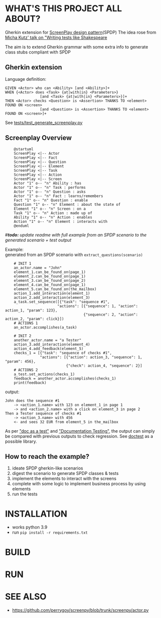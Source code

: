 # WHAT'S THIS PROJECT ALL ABOUT?
Gherkin extension for [ScreenPlay design pattern](https://ideas.riverglide.com/page-objects-refactored-12ec3541990#.ekkiguobe)(SPDP)
The idea rose from [Micha Kutz' talk on "Writing tests like Shakespeare](https://youtu.be/Ptg5NICosNY?t=5870)

The aim is to extend Gherkin grammar with some extra info to generate class stubs compliant with SPDP
## Gherkin extension
Language definition:
```
GIVEN <Actor> who can <Ability> [and <Ability>]+
WHEN {<Actor> does <Task> {at|with|in} <Parameters>}
                [and <Task> {at|with|in} <Parameters>}]+
THEN <Actor> checks <Question> is <Assertion> THANKS TO <element> FOUND ON <screen>
                [and <Question> is <Assertion> THANKS TO <element> FOUND ON <screen>]+
```
See [tests/test_generate_screenplay.py](https://github.com/Moustov/ScreenPlay_Shakespeare/blob/master/tests/test_generate_screenplay.py)

## Screenplay Overview
```
    @startuml
    ScreenPlay <|-- Actor
    ScreenPlay <|-- Fact
    ScreenPlay <|-- Question
    ScreenPlay <|-- Element
    ScreenPlay <|-- Task
    ScreenPlay <|-- Action
    ScreenPlay <|-- Screen
    Actor "1" o-- "n" Ability : has
    Actor "1" o-- "n" Task : performs
    Actor "1" o-- "n" Question : asks
    Actor "1" o-- "n" Fact : learns/remembers
    Fact "1" o-- "n" Question : enable
    Question "1" o-- "n" Element : about the state of
    Element "1" o-- "n" Screen : on a
    Task "1" o-- "n" Action : made up of
    Ability "1" o-- "n" Action : enables
    Action "1" o-- "n" Element : interacts with
    @enduml
```
#_**todo:** update readme with full example from an SPDP scenario to the generated scenario + test output_

Example:\
generated from an SPDP scenario with `extract_questions(scenario)`
```
    # INIT 1
    an_actor.name = "John"
    element_1.can_be_found_on(page_1)
    element_2.can_be_found_on(page_1)
    element_3.can_be_found_on(page_2)
    element_4.can_be_found_on(page_1)
    element_5.can_be_found_on(the_mailbox)
    action_1.add_interaction(element_1)
    action_2.add_interaction(element_3)
    a_task.set_sequence([{"task": "sequence #1", 
                        "actions": [{"sequence": 1, "action": action_1, "param": 123}, 
                                    {"sequence": 2, "action": action_2, "param": click}])
    # ACTIONS 1
    an_actor.accomplishes(a_task)

    # INIT 2
    another_actor.name = "a Tester"
    action_3.add_interaction(element_4)
    action_4.add_feedback(element_5)
    checks_1 = [{"task": "sequence of checks #1", 
                "actions": [{"action": action_3, "sequence": 1, "param": 456},
                            {"check": action_4, "sequence": 2}]
    # ACTIONS 2
    a_test.set_actions(checks_1)
    feedback = another_actor.accomplishes(checks_1)
    print(feedback)
```    
output:
```
John does the sequence #1
    -> <action_1.name> with 123 on element_1 in page 1
    -> and <action_2.name> with a click on element_3 in page 2
Then a Tester sequence of checks #1
    -> <action_3.name> with 456
    <- and sees 32 EUR from element_5 in the_mailbox
```
As per ["doc as a test"](https://github.com/sfauvel/doc_as_test_pytest)
and ["Documentation Testing"](https://github.com/sfauvel/documentationtesting),
the output can simply be compared with previous outputs to check regression.
See [doctest](https://docs.python.org/3.8/library/doctest.html) as a possible library. 



## How to reach the example?
1. ideate SPDP gherkin-like scenarios
2. digest the scenario to generate SPDP classes & tests
3. implement the elements to interact with the screens
4. complete with some logic to implement business process by using elements
5. run the tests


# INSTALLATION
- works python 3.9
- run `pip install -r requirements.txt`
# BUILD

# RUN

# SEE ALSO
- https://github.com/perrygoy/screenpy/blob/trunk/screenpy/actor.py
